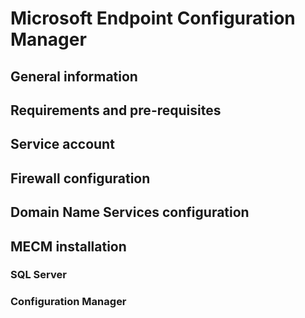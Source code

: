 # Microsoft Endpoint Configuration Manager
## General information

## Requirements and pre-requisites


## Service account


## Firewall configuration


## Domain Name Services configuration


## MECM installation
### SQL Server


### Configuration Manager